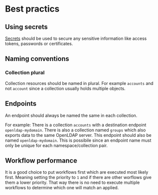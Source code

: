 # Best practics

## Using secrets
[Secrets](resources/secrets.md) should be used to secure any sensitive information like access tokens, passwords or certificates.

## Naming conventions

### Collection plural
Collection resources should be named in plural. For example `accounts` and not `account` since a collection usually holds multiple objects.

## Endpoints
An endpoint should always be named the same in each collection. 

For example:
There is a collection `accounts` with a destination endpoint `openldap-mydomain`. There is also a collection named `groups` which also exports
data to the same OpenLDAP server. This endpoint should also be named `openldap-mydomain`.
This is possibile since an endpoint name must only be unique for each namespace/collection pair.

## Workflow performance
It is a good choice to put workflows first which are executed most likely first. Meaning setting the priority to `1` and if there are other worflows give them
a lower priority. That way there is no need to execute multiple workflows to determine which one will match an applied.
